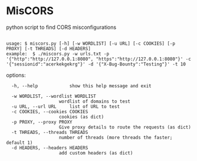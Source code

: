 # MisCORS
python script to find CORS misconfigurations

## 

    usage: $ miscors.py [-h] [-w WORDLIST] [-u URL] [-c COOKIES] [-p PROXY] [-t THREADS] [-d HEADERS]
    example:  $ ./miscors.py -w urls.txt -p '{"http":"http://127.0.0.1:8080", "https":"http://127.0.0.1:8080"}' -c '{"sessionid":"acerkekgekrg"}' -d '{"X-Bug-Bounty":"Testing"}' -t 10



options:

      -h, --help            show this help message and exit
      
      -w WORDLIST, --wordlist WORDLIST
                        wordlist of domains to test
      -u URL, --url URL     list of URL to test
      -c COOKIES, --cookies COOKIES
                        cookies (as dict)
      -p PROXY, --proxy PROXY
                        Give proxy details to route the requests (as dict)
      -t THREADS, --threads THREADS
                        number of threads (more threads the faster; default 1)
      -d HEADERS, --headers HEADERS
                        add custom headers (as dict)

